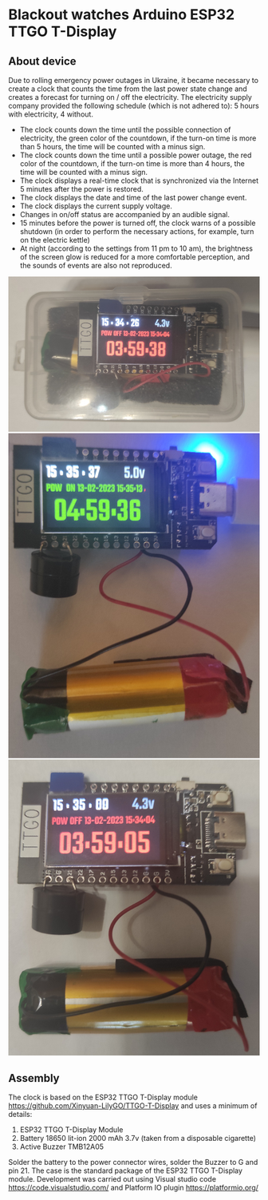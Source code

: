 # Blackout watches Arduino ESP32 TTGO T-Display

## About device

Due to rolling emergency power outages in Ukraine, it became necessary to create a clock that counts the time from the last power state change and creates a forecast for turning on / off the electricity.
The electricity supply company provided the following schedule (which is not adhered to): 5 hours with electricity, 4 without.

- The clock counts down the time until the possible connection of electricity, the green color of the countdown, if the turn-on time is more than 5 hours, the time will be counted with a minus sign.
- The clock counts down the time until a possible power outage, the red color of the countdown, if the turn-on time is more than 4 hours, the time will be counted with a minus sign.
- The clock displays a real-time clock that is synchronized via the Internet 5 minutes after the power is restored.
- The clock displays the date and time of the last power change event.
- The clock displays the current supply voltage.
- Changes in on/off status are accompanied by an audible signal.
- 15 minutes before the power is turned off, the clock warns of a possible shutdown (in order to perform the necessary actions, for example, turn on the electric kettle)
- At night (according to the settings from 11 pm to 10 am), the brightness of the screen glow is reduced for a more comfortable perception, and the sounds of events are also not reproduced.

![](assets/full.jpg) ![](assets/green.jpg) ![](assets/red.jpg)

## Assembly

The clock is based on the ESP32 TTGO T-Display module https://github.com/Xinyuan-LilyGO/TTGO-T-Display and uses a minimum of details:

1. ESP32 TTGO T-Display Module
2. Battery 18650 lit-ion 2000 mAh 3.7v (taken from a disposable cigarette)
3. Active Buzzer TMB12A05

Solder the battery to the power connector wires, solder the Buzzer to G and pin 21. The case is the standard package of the ESP32 TTGO T-Display module.
Development was carried out using Visual studio code https://code.visualstudio.com/ and Platform IO plugin https://platformio.org/